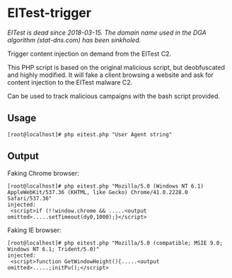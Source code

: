 # EITest-trigger
*EITest is dead since 2018-03-15. The domain name used in the DGA algorithm (stat-dns.com) has been sinkholed.*

Trigger content injection on demand from the EITest C2. 

This PHP script is based on the original malicious script, but deobfuscated and highly modified. It will fake a client browsing a website and ask for content injection to the EITest malware C2.

Can be used to track malicious campaigns with the bash script provided.
## Usage
```
[root@localhost]# php eitest.php "User Agent string"
```
## Output
Faking Chrome browser:
```
[root@localhost]# php eitest.php "Mozilla/5.0 (Windows NT 6.1) AppleWebKit/537.36 (KHTML, like Gecko) Chrome/41.0.2228.0 Safari/537.36"
injected:
 <script>if (!!window.chrome && .....<output omitted>.....setTimeout(dy0,1000);}</script> 
```
Faking IE browser:
```
[root@localhost]# php eitest.php "Mozilla/5.0 (compatible; MSIE 9.0; Windows NT 6.1; Trident/5.0)"
injected:
 <script>function GetWindowHeight(){.....<output omitted>.....;initPu();</script> 
```
